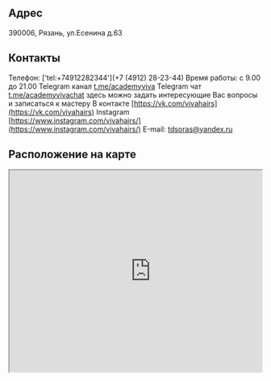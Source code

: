 ---
---
## Адрес
390006, Рязань, ул.Есенина д.63
## Контакты
Телефон: ['tel:+74912282344'](+7 (4912) 28-23-44)
Время работы: с 9.00 до 21.00
Telegram канал [t.me/academyviva](t.me/academyviva)
Telegram чат [t.me/academyvivachat](t.me/academyvivachat) здесь можно задать интересующие Вас вопросы и записаться к мастеру
В контакте [https://vk.com/vivahairs](https://vk.com/vivahairs)
Instagram [https://www.instagram.com/vivahairs/](https://www.instagram.com/vivahairs/)
Е-mail: [tdsoras@yandex.ru](mailto:mail@yandex.ru)

## Расположение на карте

<div style="position:relative;overflow:hidden;"><a href="https://yandex.ru/maps/11/ryazan/?utm_medium=mapframe&utm_source=maps" style="color:#eee;font-size:12px;position:absolute;top:0px;">Рязань</a><a href="https://yandex.ru/maps/11/ryazan/?ll=39.747415%2C54.616706&mode=search&sll=39.747109%2C54.616541&tab=inside&text=54.616541%2C39.747109&utm_medium=mapframe&utm_source=maps&z=17.66" style="color:#eee;font-size:12px;position:absolute;top:14px;">Улица Есенина, 63 — Яндекс Карты</a><iframe src="https://yandex.ru/map-widget/v1/-/CCURePeBTC" width="560" height="400" frameborder="1" allowfullscreen="true" style="position:relative;"></iframe></div>
